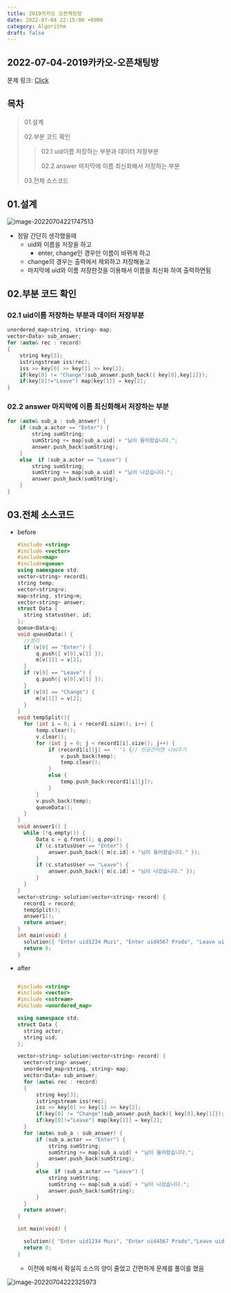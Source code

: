 ```yaml
---
title: 2019카카오 오픈채팅방
date: 2022-07-04 22:15:00 +0900
category: Algorithm
draft: false
---
```


## 2022-07-04-2019카카오-오픈채팅방

문제 링크: [Click](https://school.programmers.co.kr/learn/courses/30/lessons/42888)

## 목차

>
>01.설계
>
>02.부분 코드 확인
>
>>  02.1 uid이름 저장하는 부분과 데이터 저장부분
>>
>>  02.2 answer 마지막에 이름 최신화해서 저장하는 부분
>
> 03.전체 소스코드

## 01.설계

![image-20220704221747513](../../assets/img/post/2022-07-04-2019카카오-오픈채팅방/image-20220704221747513.png)

- 정말 간단히 생각했을때
  - uid와 이름을 저장을 하고
    - enter, change인 경우만 이름이 바뀌게 하고
  - change의 경우는 출력에서 제외하고 저장해놓고
  - 마지막에 uid와 이름 저장한것을 이용해서 이름을 최신화 하여 출력하면됨

## 02.부분 코드 확인

### 02.1 uid이름 저장하는 부분과 데이터 저장부분

```c++
unordered_map<string, string> map;
vector<Data> sub_answer;
for (auto& rec : record)
{
    string key[3];
    istringstream iss(rec);
    iss >> key[0] >> key[1] >> key[2];
    if(key[0] != "Change")sub_answer.push_back({ key[0],key[1]});
    if(key[0]!="Leave")	map[key[1]] = key[2];
}
```

### 02.2 answer 마지막에 이름 최신화해서 저장하는 부분

```c++
for (auto& sub_a : sub_answer) {
    if (sub_a.actor == "Enter") {
        string sumString;
        sumString += map[sub_a.uid] + "님이 들어왔습니다.";
        answer.push_back(sumString);
    }
    else  if (sub_a.actor == "Leave") {
        string sumString;
        sumString += map[sub_a.uid] + "님이 나갔습니다.";
        answer.push_back(sumString);
    }
}
```

## 03.전체 소스코드

- before

  ```c++
  #include <string>
  #include <vector>
  #include<map>
  #include<queue>
  using namespace std;
  vector<string> record1;
  string temp;
  vector<string>v;
  map<string, string>m;
  vector<string> answer;
  struct Data {
  	string statusUser, id;
  };
  queue<Data>q;
  void queueData() {
  	//정리 
  	if (v[0] == "Enter") {
  		q.push({ v[0],v[1] });
  		m[v[1]] = v[2];
  	}
  	if (v[0] == "Leave") {
  		q.push({ v[0],v[1] });
  	}
  	if (v[0] == "Change") {
  		m[v[1]] = v[2];
  	}
  }
  void tempSplit(){
  	for (int i = 0; i < record1.size(); i++) {
  		temp.clear();
  		v.clear();
  		for (int j = 0; j < record1[i].size(); j++) {
  			if (record1[i][j] == ' ') {// 빈공간이면 나눠주기
  				v.push_back(temp);
  				temp.clear();
  			}
  			else {
  				temp.push_back(record1[i][j]);
  			}
  		}
  		v.push_back(temp);
  		queueData();
  	}
  }
  void answer1() {
  	while (!q.empty()) {
  		Data c = q.front(); q.pop();
  		if (c.statusUser == "Enter") {
  			answer.push_back({ m[c.id] + "님이 들어왔습니다." });
  		}
  		if (c.statusUser == "Leave") {
  			answer.push_back({ m[c.id] + "님이 나갔습니다." });
  		}
  	}
  }
  vector<string> solution(vector<string> record) {
  	record1 = record;
  	tempSplit();
  	answer1();
  	return answer;
  }
  int main(void) {
  	solution({ "Enter uid1234 Muzi", "Enter uid4567 Prodo", "Leave uid1234", "Enter uid1234 Prodo", "Change uid4567 Ryan" });
  	return 0;
  }
  ```

- after

  ```c++
  
  #include <string>
  #include <vector>
  #include <sstream>
  #include <unordered_map>
  
  using namespace std;
  struct Data {
  	string actor;
  	string uid;
  };
  
  vector<string> solution(vector<string> record) {
  	vector<string> answer;
  	unordered_map<string, string> map;
  	vector<Data> sub_answer;
  	for (auto& rec : record)
  	{
  		string key[3];
  		istringstream iss(rec);
  		iss >> key[0] >> key[1] >> key[2];
  		if(key[0] != "Change")sub_answer.push_back({ key[0],key[1]});
  		if(key[0]!="Leave")	map[key[1]] = key[2];
  	}
  	for (auto& sub_a : sub_answer) {
  		if (sub_a.actor == "Enter") {
  			string sumString;
  			sumString += map[sub_a.uid] + "님이 들어왔습니다.";
  			answer.push_back(sumString);
  		}
  		else  if (sub_a.actor == "Leave") {
  			string sumString;
  			sumString += map[sub_a.uid] + "님이 나갔습니다.";
  			answer.push_back(sumString);
  		}
  	}
  	return answer;
  }
  
  int main(void) {
  
  	solution({ "Enter uid1234 Muzi", "Enter uid4567 Prodo","Leave uid1234","Enter uid1234 Prodo","Change uid4567 Ryan" });
  	return 0;
  }
  ```

  - 이전에 비해서 확실히 소스의 양이 줄었고 간편하게 문제를 풀이를 했음 

![image-20220704222325973](../../assets/img/post/2022-07-04-2019카카오-오픈채팅방/image-20220704222325973.png)